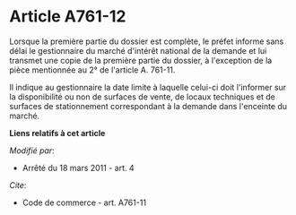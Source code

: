# Article A761-12

Lorsque la première partie du dossier est complète, le préfet informe sans délai le gestionnaire du marché d'intérêt national
de la demande et lui transmet une copie de la première partie du dossier, à l'exception de la pièce mentionnée au 2° de
l'article A. 761-11.

Il indique au gestionnaire la date limite à laquelle celui-ci doit l'informer sur la disponibilité ou non de surfaces de
vente, de locaux techniques et de surfaces de stationnement correspondant à la demande dans l'enceinte du marché.

**Liens relatifs à cet article**

_Modifié par_:

  - Arrêté du 18 mars 2011 - art. 4

_Cite_:

  - Code de commerce - art. A761-11
